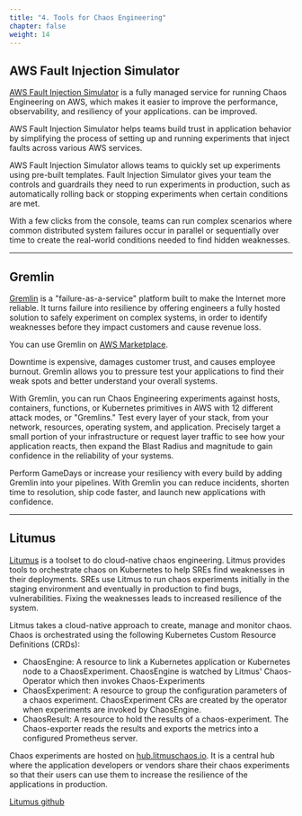 ```yaml
---
title: "4. Tools for Chaos Engineering"
chapter: false
weight: 14
---
```


## AWS Fault Injection Simulator

[AWS Fault Injection Simulator](https://aws.amazon.com/en/fis/) is a fully managed service for running Chaos Engineering on AWS, which makes it easier to improve the performance, observability, and resiliency of your applications. can be improved.

AWS Fault Injection Simulator helps teams build trust in application behavior by simplifying the process of setting up and running experiments that inject faults across various AWS services.

AWS Fault Injection Simulator allows teams to quickly set up experiments using pre-built templates. Fault Injection Simulator gives your team the controls and guardrails they need to run experiments in production, such as automatically rolling back or stopping experiments when certain conditions are met.

With a few clicks from the console, teams can run complex scenarios where common distributed system failures occur in parallel or sequentially over time to create the real-world conditions needed to find hidden weaknesses. 

---

## Gremlin
[Gremlin](https://www.gremlin.com/) is a "failure-as-a-service" platform built to make the Internet more reliable. It turns failure into resilience by offering engineers a fully hosted solution to safely experiment on complex 
systems, in order to identify weaknesses before they impact customers and cause revenue loss.

You can use Gremlin on [AWS Marketplace](https://aws.amazon.com/marketplace/pp/prodview-tosyg6v5cyney).

Downtime is expensive, damages customer trust, and causes employee burnout. Gremlin allows you to pressure test your applications to find their weak spots and better understand your overall systems.

With Gremlin, you can run Chaos Engineering experiments against hosts, containers, functions, or Kubernetes primitives in AWS with 12 different attack modes, or "Gremlins." Test every layer of your stack, from your network, resources, operating system, and application. Precisely target a small portion of your infrastructure or request layer traffic to see how your application reacts, then expand the Blast Radius and magnitude to gain confidence in the reliability of your systems.

Perform GameDays or increase your resiliency with every build by adding Gremlin into your pipelines. With Gremlin you can reduce incidents, shorten time to resolution, ship code faster, and launch new applications with confidence.

---

## Litumus
[Litumus](https://litmuschaos.io/) is a toolset to do cloud-native chaos engineering. Litmus provides tools to orchestrate chaos on Kubernetes to help SREs find weaknesses in their deployments. SREs use Litmus to run chaos experiments initially in the staging environment and eventually in production to find bugs, vulnerabilities. Fixing the weaknesses leads to increased resilience of the system.

Litmus takes a cloud-native approach to create, manage and monitor chaos. Chaos is orchestrated using the following Kubernetes Custom Resource Definitions (CRDs):

* ChaosEngine: A resource to link a Kubernetes application or Kubernetes node to a ChaosExperiment. ChaosEngine is watched by Litmus' Chaos-Operator which then invokes Chaos-Experiments
* ChaosExperiment: A resource to group the configuration parameters of a chaos experiment. ChaosExperiment CRs are created by the operator when experiments are invoked by ChaosEngine.
* ChaosResult: A resource to hold the results of a chaos-experiment. The Chaos-exporter reads the results and exports the metrics into a configured Prometheus server.

Chaos experiments are hosted on [hub.litmuschaos.io](https://hub.litmuschaos.io). It is a central hub where the application developers or vendors share their chaos experiments so that their users can use them to increase the resilience of the applications in production.

[Litumus github](https://github.com/litmuschaos/litmus)

